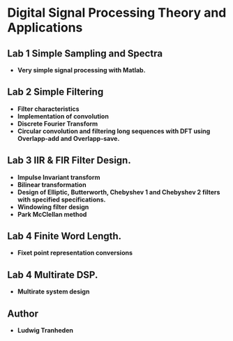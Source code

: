 # Digital Signal Processing Theory and Applications

## Lab 1 Simple Sampling and Spectra
* **Very simple signal processing with Matlab.**

## Lab 2 Simple Filtering
* **Filter characteristics**
* **Implementation of convolution**
* **Discrete Fourier Transform**
* **Circular convolution and filtering long sequences with DFT using Overlapp-add and Overlapp-save.**

## Lab 3 IIR & FIR Filter Design.
* **Impulse Invariant transform**
* **Bilinear transformation**
* **Design of Elliptic, Butterworth, Chebyshev 1 and Chebyshev 2 filters with specified specifications.**
* **Windowing filter design**
* **Park McClellan method**

## Lab 4 Finite Word Length.
* **Fixet point representation conversions**

## Lab 4 Multirate DSP.
* **Multirate system design**

## Author

* **Ludwig Tranheden**
